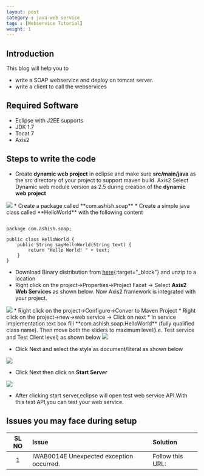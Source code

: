 ```yaml
---
layout: post
category : java-web service
tags : [Webservice Tutorial]
weight: 1
---
```


## Introduction

This blog will help you to 


 * write a SOAP webservice and deploy on tomcat server.
 * write a client to call the webservices
 

## Required Software


 * Eclipse with J2EE supports
 * JDK 1.7
 * Tocat 7
 * Axis2
 
## Steps to write the code


 * Create **dynamic web project** in eclipse and make sure **src/main/java** as the src directory of your project to support maven build. Axis2 Select Dynamic web module version as 2.5 during creation of the **dynamic web project**  
 <img src="https://cloud.githubusercontent.com/assets/11231867/7744201/ef82a2b4-ffbe-11e4-87a5-fe83c57135e2.png"/>  
 * Create a package called **com.ashish.soap**
 * Create a simple java class called **HelloWorld** with the following content

<pre class="prettyprint highlight"><code class="language-java" data-lang="java">
package com.ashish.soap;

public class HelloWorld {
	public String sayHelloWorld(String text) {
		return "Hello World! " + text;
	}
}
</code></pre>

 * Download Binary distribution from [here](http://axis.apache.org/axis2/java/core/download.cgi){:target="_block"} and unzip to a location
 * Right click on the project->Properties->Project Facet -> Select **Axis2 Web Services** as shown below. Now Axis2 framework is integrated with your project.  
<img src="https://cloud.githubusercontent.com/assets/11231867/7744133/6bdae14c-ffbe-11e4-9af8-e4ed3197f440.png"/>  
 * Right click on the project->Configure->Conver to Maven Project
 * Right click on the project->new->web service -> Click on next
 * In service implementation text box fill **com.ashish.soap.HelloWorld** (fully qualified class name). Then move both the sliders to maximum level(i.e. Test service and Test Client level) as shown below
 
<img src="https://cloud.githubusercontent.com/assets/11231867/7743401/06583abe-ffb8-11e4-8521-60db5a465ca3.png"/>
 <!--img src="https://cloud.githubusercontent.com/assets/11231867/7726539/87546c66-ff20-11e4-9486-69b312d1515b.png"/-->

 * Click Next and select the style as document/literal as shown below
 
 <img src="https://cloud.githubusercontent.com/assets/11231867/7726772/e0a3605a-ff21-11e4-8d06-8b0cc815da40.png"/>
 <!--<img src="https://cloud.githubusercontent.com/assets/11231867/7726540/87607736-ff20-11e4-8e8c-f413dde71e00.png"/>-->

 * Click Next then click on **Start Server**
 
 <img src="https://cloud.githubusercontent.com/assets/11231867/7726538/872af9ee-ff20-11e4-8605-9501ee378724.png"/>

 * After clicking start server,eclipse will open test web service API.With this test API,you can test your web service.
 
## Issues you may face during setup

SL NO | Issue | Solution
:---: | :--- | :---
1 | IWAB0014E Unexpected exception occurred. | Follow this URL:  <a href="http://stackoverflow.com/questions/28282734/iwab0014e-unexpected-exception-occurred"/>
